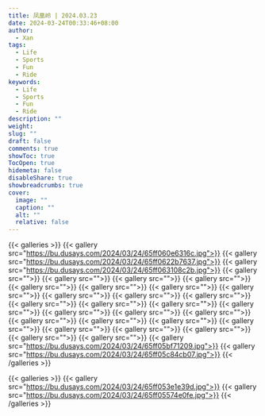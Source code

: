 ```yaml
---
title: 凤凰岭 | 2024.03.23
date: 2024-03-24T00:33:46+08:00
author:
  - Xan
tags:
  - Life
  - Sports
  - Fun
  - Ride
keywords:
  - Life
  - Sports
  - Fun
  - Ride
description: ""
weight: 
slug: ""
draft: false
comments: true
showToc: true
TocOpen: true
hidemeta: false
disableShare: true
showbreadcrumbs: true
cover:
  image: ""
  caption: ""
  alt: ""
  relative: false
---
```



{{< galleries >}}
{{< gallery src="https://bu.dusays.com/2024/03/24/65ff060e6316c.jpg">}}
{{< gallery src="https://bu.dusays.com/2024/03/24/65ff0622b7637.jpg">}}
{{< gallery src="https://bu.dusays.com/2024/03/24/65ff063108c2b.jpg">}}
{{< gallery src="">}}
{{< gallery src="">}}
{{< gallery src="">}}
{{< gallery src="">}}
{{< gallery src="">}}
{{< gallery src="">}}
{{< gallery src="">}}
{{< gallery src="">}}
{{< gallery src="">}}
{{< gallery src="">}}
{{< gallery src="">}}
{{< gallery src="">}}
{{< gallery src="">}}
{{< gallery src="">}}
{{< gallery src="">}}
{{< gallery src="">}}
{{< gallery src="">}}
{{< gallery src="">}}
{{< gallery src="">}}
{{< gallery src="">}}
{{< gallery src="">}}
{{< gallery src="">}}
{{< gallery src="">}}
{{< gallery src="">}}
{{< gallery src="">}}
{{< gallery src="">}}
{{< gallery src="">}}
{{< gallery src="https://bu.dusays.com/2024/03/24/65ff05bf71209.jpg">}}
{{< gallery src="https://bu.dusays.com/2024/03/24/65ff05c84cb07.jpg">}}
{{< /galleries >}}

{{< galleries >}}
{{< gallery src="https://bu.dusays.com/2024/03/24/65ff053e1e39d.jpg">}}
{{< gallery src="https://bu.dusays.com/2024/03/24/65ff05574e0fe.jpg">}}
{{< /galleries >}}